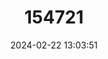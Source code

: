 ---
title: "154721"
category: "Sufflamen fraenatum"
draft: false
date: 2024-02-22 13:03:51
languages:
  English: ["Bridled Trigger", "Bridled Triggerfish", "Bridle Triggerfish", "Masked File Fish", "Masked Triggerfish"]
  French: ["Baliste Masqué", "Bourse"]
  Spanish; Castilian: ["Calafate Mascarilla"]
  Arabic: ["Gargumba", "Himarah al mulajamah", "Karkamba"]
  Undetermined: ["Jebong", "Kiin-koy", "Kikande", "O'iri", "Pacul", "Pakoy", "Papakol", "Pugot", "Rahtee-yellakah", "Sulay-bagyo", "Sumu-gase'ele'ele", "Tikos", "Toom-snellervis", "Tundu", "Vidui"]
  Danish: ["Maskeaftrækkerfisk"]
  Japanese: ["Meganehagi"]
  Portuguese: ["Porco maquilhado"]
---